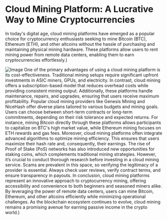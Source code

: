 # Cloud Mining Platform: A Lucrative Way to Mine Cryptocurrencies
In today's digital age, cloud mining platforms have emerged as a popular choice for cryptocurrency enthusiasts seeking to mine Bitcoin (BTC), Ethereum (ETH), and other altcoins without the hassle of purchasing and maintaining physical mining hardware. These platforms allow users to rent mining power from remote data centers, enabling them to earn cryptocurrencies effortlessly.)

![Image](https://github.com/user-attachments/assets/4a25d116-2220-4385-b08e-f287af8fcbc4)
One of the primary advantages of using a cloud mining platform is its cost-effectiveness. Traditional mining setups require significant upfront investments in ASIC miners, GPUs, and electricity. In contrast, cloud mining offers a subscription-based model that reduces overhead costs while providing consistent mining output. Additionally, these platforms handle maintenance, repairs, and upgrades, ensuring that users receive maximum profitability.
Popular cloud mining providers like Genesis Mining and NiceHash offer diverse plans tailored to various budgets and mining goals. Users can choose between short-term contracts or long-term commitments, depending on their risk tolerance and expected returns. For instance, mining Bitcoin directly through these platforms allows participants to capitalize on BTC's high market value, while Ethereum mining focuses on ETH rewards and gas fees.
Moreover, cloud mining platforms often integrate advanced algorithms to optimize mining efficiency. This ensures that users maximize their hash rate and, consequently, their earnings. The rise of Proof of Stake (PoS) networks has also introduced new opportunities for staking coins, which complements traditional mining strategies.
However, it’s crucial to conduct thorough research before investing in a cloud mining service. Scams are prevalent in this space, so verifying the legitimacy of a provider is essential. Always check user reviews, verify contract terms, and ensure transparency in payouts.
In conclusion, cloud mining platforms represent an innovative approach to cryptocurrency mining, offering accessibility and convenience to both beginners and seasoned miners alike. By leveraging the power of remote data centers, users can mine Bitcoin, Ethereum, and other altcoins efficiently while minimizing operational challenges. As the blockchain ecosystem continues to evolve, cloud mining remains a promising avenue for earning passive income in the crypto world.)
